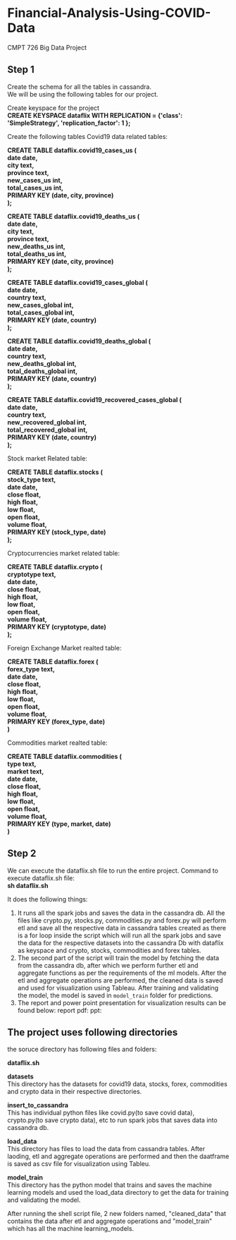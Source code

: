 # Financial-Analysis-Using-COVID-Data
CMPT 726 Big Data Project

## Step 1
Create the schema for all the tables in cassandra.<br/>
We will be using the following tables for our project.

Create keyspace for the project<br/>
**CREATE KEYSPACE dataflix WITH REPLICATION = {'class': 'SimpleStrategy', 'replication_factor': 1 };**

Create the following tables
Covid19 data related tables:

**CREATE TABLE dataflix.covid19_cases_us (<br/>
    date date,<br/>
    city text,<br/>
    province text,<br/>
    new_cases_us int,<br/>
    total_cases_us int,<br/>
    PRIMARY KEY (date, city, province)<br/>
);<br/>**

**CREATE TABLE dataflix.covid19_deaths_us (<br/>
    date date,<br/>
    city text,<br/>
    province text,<br/>
    new_deaths_us int,<br/>
    total_deaths_us int,<br/>
    PRIMARY KEY (date, city, province)<br/>
);<br/>**

**CREATE TABLE dataflix.covid19_cases_global (<br/>
    date date,<br/>
    country text,<br/>
    new_cases_global int,<br/>
    total_cases_global int,<br/>
    PRIMARY KEY (date, country)<br/>
);<br/>**

**CREATE TABLE dataflix.covid19_deaths_global (<br/>
    date date,<br/>
    country text,<br/>
    new_deaths_global int,<br/>
    total_deaths_global int,<br/>
    PRIMARY KEY (date, country)<br/>
);<br/>**

**CREATE TABLE dataflix.covid19_recovered_cases_global (<br/>
    date date,<br/>
    country text,<br/>
    new_recovered_global int,<br/>
    total_recovered_global int,<br/>
    PRIMARY KEY (date, country)<br/>
);<br/>**

Stock market Related table:

**CREATE TABLE dataflix.stocks (<br/>
    stock_type text,<br/>
    date date,<br/>
    close float,<br/>
    high float,<br/>
    low float,<br/>
    open float,<br/>
    volume float,<br/>
    PRIMARY KEY (stock_type, date)<br/>
);<br/>**

Cryptocurrencies market related table:

**CREATE TABLE dataflix.crypto (<br/>
    cryptotype text,<br/>
    date date,<br/>
    close float,<br/>
    high float,<br/>
    low float,<br/>
    open float,<br/>
    volume float,<br/>
    PRIMARY KEY (cryptotype, date)<br/>
);<br/>**

Foreign Exchange Market realted table:

**CREATE TABLE dataflix.forex (<br/>
    forex_type text,<br/>
    date date,<br/>
    close float,<br/>
    high float,<br/>
    low float,<br/>
    open float,<br/>
    volume float,<br/>
    PRIMARY KEY (forex_type, date)<br/>
)**<br/>

Commodities market realted table:

**CREATE TABLE dataflix.commodities (<br/>
    type text,<br/>
    market text,<br/>
    date date,<br/>
    close float,<br/>
    high float,<br/>
    low float,<br/>
    open float,<br/>
    volume float,<br/>
    PRIMARY KEY (type, market, date)<br/>
)**<br/>

## Step 2
We can execute the dataflix.sh file to run the entire project. Command to execute dataflix.sh file:<br/>
**sh dataflix.sh** <br/>

It does the following things: <br/>
1. It runs all the spark jobs and saves the data in the cassandra db. All the files like crypto.py, stocks.py, commodities.py and forex.py will perform etl and save all the respective data in cassandra tables created as there is a for loop inside the script which will run all the spark jobs and save the data for the respective datasets into the cassandra Db with dataflix as keyspace and crypto, stocks, commodities and forex tables. <br/>
2. The second part of the script will train the model by fetching the data from the cassandra db, after which we perform further etl and aggregate functions as per the requirements of the ml models. After the etl and aggregate operations are performed, the cleaned data is saved and used for visualization using Tableau. After training and validating the model, the model is saved in `model_train` folder for predictions.
3. The report and power point presentation for visualization results can be found below:
report pdf:
ppt:


## The project uses following directories

the soruce directory has following files and folders:<br/>

**dataflix.sh**

**datasets**<br/>
This directory has the datasets for covid19 data, stocks, forex, commodities and crypto data in their respective directories.<br/>

**insert_to_cassandra**<br/>
This has individual python files like covid.py(to save covid data), crypto.py(to save crypto data), etc to run spark jobs that saves data into cassandra db.<br/>

**load_data**<br/>
This directory has files to load the data from cassandra tables. After laoding, etl and aggregate operations are performed and then the daatframe is saved as csv file for visualization using Tableu.<br/> 

**model_train**<br/>
This directory has the python model that trains and saves the machine learning models and used the load_data directory to get the data for training and validating the model.

After running the shell script file, 2 new folders named, "cleaned_data"  that contains the data after etl and aggregate operations and "model_train" which has all the machine learning_models.

























